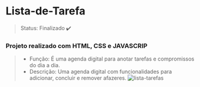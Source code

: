 <h1>Lista-de-Tarefa</h1>

> Status: Finalizado ✔️

### Projeto realizado com HTML, CSS e JAVASCRIP

> * Função: É uma agenda digital para anotar tarefas e compromissos do dia a dia.
> * Descrição: Uma agenda digital com funcionalidades para adicionar, concluir e remover afazeres.
![lista-tarefas](https://user-images.githubusercontent.com/92766572/218276321-ac4797b8-1a32-4273-b9cd-2ba3f91abc7f.png)

